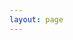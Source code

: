 ```yaml
---
layout: page
---
```

<script setup>
import {
  VPTeamPage,
  VPTeamPageTitle,
  VPTeamMembers,
  VPTeamPageSection
} from 'vitepress/theme'

const hqLeaders = [
	{
    avatar: '/2024/nyako.jpeg',
    name: '茂桑',
    title: '社长',
	},
	{
    avatar: '/avatar.png',
    name: '纱月Satsuki',
    title: '指导老师',
	},
]

const hqMembers = [
  {
    avatar: '/2024/quq.jpeg',
    name: '-QuQ-',
    title: '演音部部长',
    links: [
      { icon: 'github', link: 'https://github.com/shenxianovo' },
    ]
  },
  {
    avatar: '/2024/huihui.jpeg',
    name: '灰灰',
    title: '夏樱乐团团长',
  },
  {
    avatar: '/2024/storm.jpeg',
    name: 'storm',
    title: '暗部部长',
  },
  {
    avatar: '/2024/wweiyi.jpeg',
    name: 'wweiyi',
    title: '暗部外联组组长',
  },
  {
    avatar: '/2024/chiya.jpeg',
    name: '风又千夜',
    title: '暗部秘书组组长',
  },
  {
    avatar: '/2024/yy.png',
    name: 'YY',
    title: 'cos部部长',
  },
  {
    avatar: '/2024/elenia.jpeg',
    name: '埃兰伊亚-Elenia',
    title: 'cos部副部长',
  },
  {
    avatar: '/2024/shuzhi.jpeg',
    name: '树枝',
    title: '编辑部部长',
  },
  {
    avatar: '/2024/siguaduntang.jpeg',
    name: '丝瓜炖汤',
    title: '编辑部美编',
  },
  {
    avatar: '/2024/sigal.jpeg',
    name: '西加尔',
    title: '演音部歌姬组组长',
  },
  {
    avatar: '/2024/scapino.jpeg',
    name: 'scapino',
    title: '演音部配音组组长',
  },
  {
    avatar: '/avatar.png',
    name: '阳',
    title: '夏樱组组长',
  },
]
</script>

<VPTeamPage>
  <VPTeamPageTitle>
    <template #title>2024HQ</template>
    <template #lead>2024-2025学年社团干部</template>
  </VPTeamPageTitle>
  <VPTeamMembers size="medium" :members="hqLeaders" />
  <VPTeamPageSection>
    <template #title>2024HQ成员</template>
    <!-- <template #lead>这是一段文字</template> -->
    <template #members>
      <VPTeamMembers size="small" :members="hqMembers" />
    </template>
  </VPTeamPageSection>
</VPTeamPage>